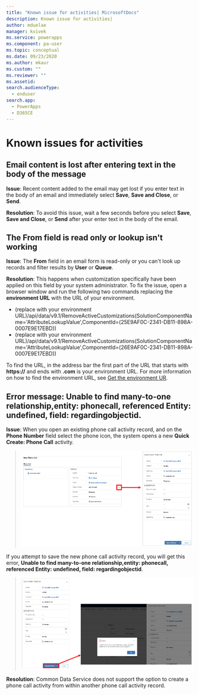```yaml
---
title: "Known issue for activities| MicrosoftDocs"
description: Known issue for activities|
author: mduelae
manager: kvivek
ms.service: powerapps
ms.component: pa-user
ms.topic: conceptual
ms.date: 09/23/2020
ms.author: mkaur
ms.custom: ""
ms.reviewer: ""
ms.assetid: 
search.audienceType: 
  - enduser
search.app: 
  - PowerApps
  - D365CE
---
```

# Known issues for activities

## Email content is lost after entering text in the body of the message

**Issue**: Recent content added to the email may get lost if you enter text in the body of an email and immediately select **Save**, **Save and Close**, or **Send**. 

**Resolution**: To avoid this issue, wait a few seconds before you select **Save**, **Save and Close**, or **Send** after your enter text in the body of the email.

## The From field is read only or lookup isn't working

**Issue**: The **From** field in an email form is read-only or you can't look up records and filter results by **User** or **Queue**.

**Resolution**: This happens when customization specifically have been applied on this field by your system administrator. To fix the issue, open a browser window and run the following two commands replacing the **environment URL** with the URL of your environment.


 - (replace with your environment URL)/api/data/v9.1/RemoveActiveCustomizations(SolutionComponentName='AttributeLookupValue',ComponentId=(25E9AF0C-2341-DB11-898A-0007E9E17EBD))
 - (replace with your environment URL)/api/data/v9.1/RemoveActiveCustomizations(SolutionComponentName='AttributeLookupValue',ComponentId=(26E9AF0C-2341-DB11-898A-0007E9E17EBD))
 
To find the URL, in the address bar the first part of the URL that starts with **https://** and ends with **.com** is your environment URL. For more information on how to find the environment URL, see [Get the environment UR](https://docs.microsoft.com/power-platform/guidance/coe/setup-powerbi#get-the-environment-url).

## Error message: Unable to find many-to-one relationship,entity: phonecall, referenced Entity: undefined, field: regardingobjectid.

**Issue**: When you open an existing phone call activity record, and on the **Phone Number** field select the phone icon, the system opens a new **Quick Create: Phone Call** activity. 

> ![Create a phone call activity record](media/error_phonecallactivity.png "Create a phone call activity record")

If you attempt to save the new phone call activity record, you will get this error, **Unable to find many-to-one relationship,entity: phonecall, referenced Entity: undefined, field: regardingobjectid**. 


> ![Create a phone call record](media/error_phonecallactivity_1.png "Create a phone call record")


**Resolution**: Common Data Service does not support the option to create a phone call activity from within another phone call activity record.

